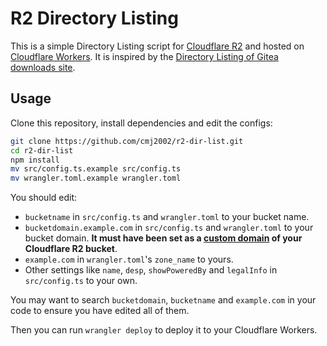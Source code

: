 # R2 Directory Listing

This is a simple Directory Listing script for [Cloudflare R2](https://developers.cloudflare.com/r2/) and hosted on [Cloudflare Workers](https://workers.cloudflare.com/). It is inspired by the [Directory Listing of Gitea downloads site](https://blog.gitea.com/evolution-of-the-gitea-downloads-site/).

## Usage

Clone this repository, install dependencies and edit the configs:

```bash
git clone https://github.com/cmj2002/r2-dir-list.git
cd r2-dir-list
npm install
mv src/config.ts.example src/config.ts
mv wrangler.toml.example wrangler.toml
```

You should edit:
- `bucketname` in `src/config.ts` and `wrangler.toml` to your bucket name.
- `bucketdomain.example.com` in `src/config.ts` and `wrangler.toml` to your bucket domain. **It must have been set as a [custom domain](https://developers.cloudflare.com/r2/buckets/public-buckets/#custom-domains) of your Cloudflare R2 bucket**.
- `example.com` in `wrangler.toml`'s `zone_name` to yours.
- Other settings like `name`, `desp`, `showPoweredBy` and `legalInfo` in `src/config.ts` to your own.

You may want to search `bucketdomain`, `bucketname` and `example.com` in your code to ensure you have edited all of them.

Then you can run `wrangler deploy` to deploy it to your Cloudflare Workers.

